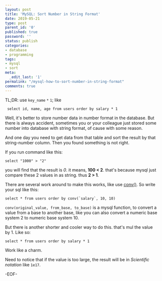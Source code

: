 ```yaml
---
layout: post
title: 'MySQL: Sort Number in String Format'
date: 2019-05-21
type: post
parent_id: '0'
published: true
password: ''
status: publish
categories:
- database
- programming
tags:
- mysql
- sort
meta:
  _edit_last: '1'
permalink: "/mysql-how-to-sort-number-in-string-format"
comments: true
---
```

TL;DR: use `key_name` `*` `1`; like
```
 select id, name, age from users order by salary * 1
```

Well, it's better to store number data in number format in the database. But there is always accident, sometimes you or
your colleague just stored some number into database with string format, of cause with some reason.

And one day you need to get data from that table and sort the result by that string-number column. Then you found something 
is not right.

If you run command like this:  
```
select "1000" > "2"
```
you will find that the result is *0*. it means,
**100 < 2**. that's because mysql just compare these 2 values in as string. thus **2 > 1**.

There are several work around to make this works, like  use [conv()](https://dev.mysql.com/doc/refman/8.0/en/mathematical-functions.html#function_conv).
So write your sql like this:
```
select * from users order by conv(`salary`, 10, 10)
```
`conv(original_value, from_base, to_base)` is a mysql function, to convert a value from a base to another base, like you can also 
convert a numeric base system 2 to numeric base system 10.

But there is another shorter and cooler way to do this. that's mul the value by 1. Like so:
```
select * from users order by salary * 1
```
Work like a charm.

Need to notice that if the value is too large, the result will be in *Scientific notation* like `1e17`.

-EOF-
